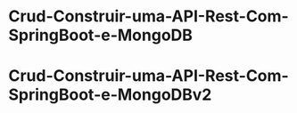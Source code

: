 # Crud-Construir-uma-API-Rest-Com-SpringBoot-e-MongoDB
# Crud-Construir-uma-API-Rest-Com-SpringBoot-e-MongoDBv2
